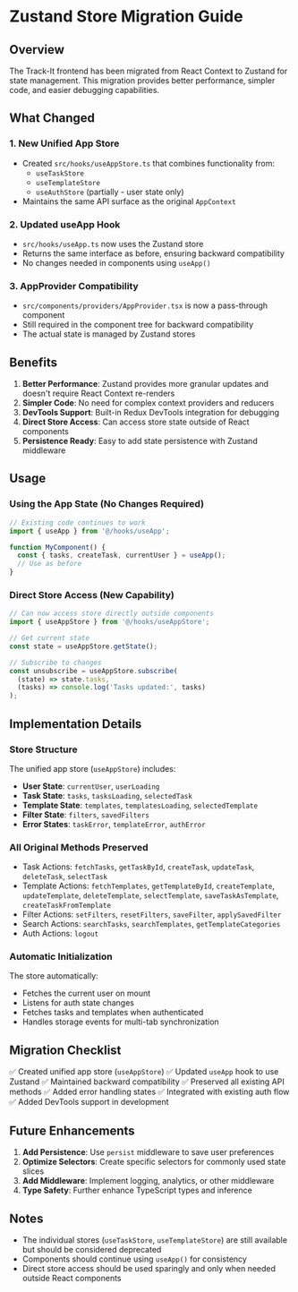 # Zustand Store Migration Guide

## Overview

The Track-It frontend has been migrated from React Context to Zustand for state management. This migration provides better performance, simpler code, and easier debugging capabilities.

## What Changed

### 1. New Unified App Store
- Created `src/hooks/useAppStore.ts` that combines functionality from:
  - `useTaskStore`
  - `useTemplateStore`
  - `useAuthStore` (partially - user state only)
- Maintains the same API surface as the original `AppContext`

### 2. Updated useApp Hook
- `src/hooks/useApp.ts` now uses the Zustand store
- Returns the same interface as before, ensuring backward compatibility
- No changes needed in components using `useApp()`

### 3. AppProvider Compatibility
- `src/components/providers/AppProvider.tsx` is now a pass-through component
- Still required in the component tree for backward compatibility
- The actual state is managed by Zustand stores

## Benefits

1. **Better Performance**: Zustand provides more granular updates and doesn't require React Context re-renders
2. **Simpler Code**: No need for complex context providers and reducers
3. **DevTools Support**: Built-in Redux DevTools integration for debugging
4. **Direct Store Access**: Can access store state outside of React components
5. **Persistence Ready**: Easy to add state persistence with Zustand middleware

## Usage

### Using the App State (No Changes Required)

```typescript
// Existing code continues to work
import { useApp } from '@/hooks/useApp';

function MyComponent() {
  const { tasks, createTask, currentUser } = useApp();
  // Use as before
}
```

### Direct Store Access (New Capability)

```typescript
// Can now access store directly outside components
import { useAppStore } from '@/hooks/useAppStore';

// Get current state
const state = useAppStore.getState();

// Subscribe to changes
const unsubscribe = useAppStore.subscribe(
  (state) => state.tasks,
  (tasks) => console.log('Tasks updated:', tasks)
);
```

## Implementation Details

### Store Structure

The unified app store (`useAppStore`) includes:

- **User State**: `currentUser`, `userLoading`
- **Task State**: `tasks`, `tasksLoading`, `selectedTask`
- **Template State**: `templates`, `templatesLoading`, `selectedTemplate`
- **Filter State**: `filters`, `savedFilters`
- **Error States**: `taskError`, `templateError`, `authError`

### All Original Methods Preserved

- Task Actions: `fetchTasks`, `getTaskById`, `createTask`, `updateTask`, `deleteTask`, `selectTask`
- Template Actions: `fetchTemplates`, `getTemplateById`, `createTemplate`, `updateTemplate`, `deleteTemplate`, `selectTemplate`, `saveTaskAsTemplate`, `createTaskFromTemplate`
- Filter Actions: `setFilters`, `resetFilters`, `saveFilter`, `applySavedFilter`
- Search Actions: `searchTasks`, `searchTemplates`, `getTemplateCategories`
- Auth Actions: `logout`

### Automatic Initialization

The store automatically:
- Fetches the current user on mount
- Listens for auth state changes
- Fetches tasks and templates when authenticated
- Handles storage events for multi-tab synchronization

## Migration Checklist

✅ Created unified app store (`useAppStore`)
✅ Updated `useApp` hook to use Zustand
✅ Maintained backward compatibility
✅ Preserved all existing API methods
✅ Added error handling states
✅ Integrated with existing auth flow
✅ Added DevTools support in development

## Future Enhancements

1. **Add Persistence**: Use `persist` middleware to save user preferences
2. **Optimize Selectors**: Create specific selectors for commonly used state slices
3. **Add Middleware**: Implement logging, analytics, or other middleware
4. **Type Safety**: Further enhance TypeScript types and inference

## Notes

- The individual stores (`useTaskStore`, `useTemplateStore`) are still available but should be considered deprecated
- Components should continue using `useApp()` for consistency
- Direct store access should be used sparingly and only when needed outside React components